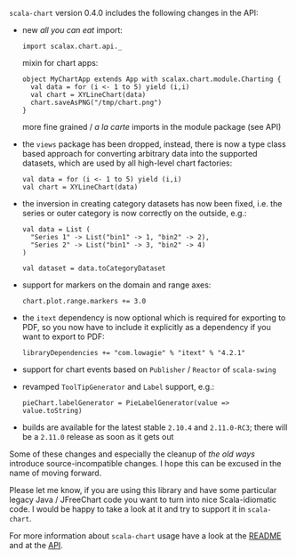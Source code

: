 `scala-chart` version 0.4.0 includes the following changes in the API:

-   new *all you can eat* import:

        import scalax.chart.api._

    mixin for chart apps:

        object MyChartApp extends App with scalax.chart.module.Charting {
          val data = for (i <- 1 to 5) yield (i,i)
          val chart = XYLineChart(data)
          chart.saveAsPNG("/tmp/chart.png")
        }

    more fine grained / *a la carte* imports in the module package (see API)

-   the `views` package has been dropped, instead, there is now a type class based approach for
    converting arbitrary data into the supported datasets, which are used by all high-level chart
    factories:

        val data = for (i <- 1 to 5) yield (i,i)
        val chart = XYLineChart(data)

-   the inversion in creating category datasets has now been fixed, i.e. the series or outer
    category is now correctly on the outside, e.g.:

        val data = List (
          "Series 1" -> List("bin1" -> 1, "bin2" -> 2),
          "Series 2" -> List("bin1" -> 3, "bin2" -> 4)
        )
        
        val dataset = data.toCategoryDataset

-   support for markers on the domain and range axes:

        chart.plot.range.markers += 3.0

-   the `itext` dependency is now optional which is required for exporting to PDF, so you now have
    to include it explicitly as a dependency if you want to export to PDF:

        libraryDependencies += "com.lowagie" % "itext" % "4.2.1"

-   support for chart events based on `Publisher` / `Reactor` of `scala-swing`

-   revamped `ToolTipGenerator` and `Label` support, e.g.:

        pieChart.labelGenerator = PieLabelGenerator(value => value.toString)

-   builds are available for the latest stable `2.10.4` and `2.11.0-RC3`; there will be a `2.11.0`
    release as soon as it gets out


Some of these changes and especially the cleanup of *the old ways* introduce source-incompatible
changes. I hope this can be excused in the name of moving forward.


Please let me know, if you are using this library and have some particular legacy Java / JFreeChart
code you want to turn into nice Scala-idiomatic code. I would be happy to take a look at it and try
to support it in `scala-chart`.


For more information about `scala-chart` usage have a look at the
[README](https://github.com/wookietreiber/scala-chart#readme) and at the
[API](http://wookietreiber.github.com/scala-chart/latest/api/index.html).

